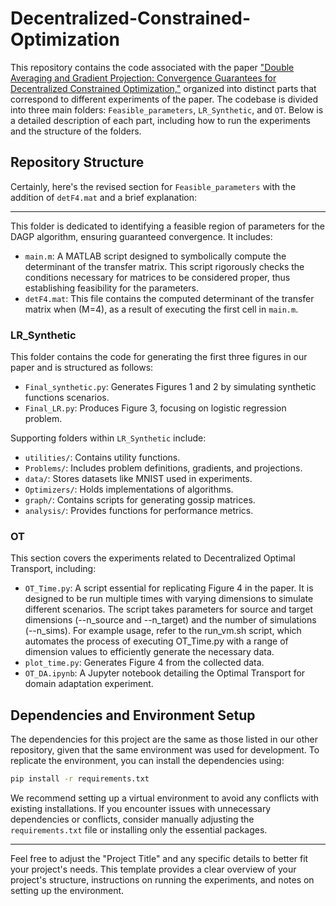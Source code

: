 

# Decentralized-Constrained-Optimization

This repository contains the code associated with the paper <a href="https://arxiv.org/abs/2210.03232">"Double Averaging and Gradient Projection: Convergence Guarantees for Decentralized Constrained Optimization,"</a> organized into distinct parts that correspond to different experiments of the paper. The codebase is divided into three main folders: `Feasible_parameters`, `LR_Synthetic`, and `OT`. Below is a detailed description of each part, including how to run the experiments and the structure of the folders.

## Repository Structure

Certainly, here's the revised section for `Feasible_parameters` with the addition of `detF4.mat` and a brief explanation:

---


This folder is dedicated to identifying a feasible region of parameters for the DAGP algorithm, ensuring guaranteed convergence. It includes:

- `main.m`: A MATLAB script designed to symbolically compute the determinant of the transfer matrix. This script rigorously checks the conditions necessary for matrices to be considered proper, thus establishing feasibility for the parameters.
- `detF4.mat`: This file contains the computed determinant of the transfer matrix when \(M=4\), as a result of executing the first cell in `main.m`. 


### LR_Synthetic

This folder contains the code for generating the first three figures in our paper and is structured as follows:

- `Final_synthetic.py`: Generates Figures 1 and 2 by simulating synthetic functions scenarios.
- `Final_LR.py`: Produces Figure 3, focusing on logistic regression problem.

Supporting folders within `LR_Synthetic` include:

- `utilities/`: Contains utility functions.
- `Problems/`: Includes problem definitions, gradients, and projections.
- `data/`: Stores datasets like MNIST used in experiments.
- `Optimizers/`: Holds implementations of algorithms.
- `graph/`: Contains scripts for generating gossip matrices.
- `analysis/`: Provides functions for performance metrics.

### OT

This section covers the experiments related to Decentralized Optimal Transport, including:

- `OT_Time.py`: A script essential for replicating Figure 4 in the paper. It is designed to be run multiple times with varying dimensions to simulate different scenarios. The script takes parameters for source and target dimensions (--n_source and --n_target) and the number of simulations (--n_sims). For example usage, refer to the run_vm.sh script, which automates the process of executing OT_Time.py with a range of dimension values to efficiently generate the necessary data.
- `plot_time.py`: Generates Figure 4 from the collected data.
- `OT_DA.ipynb`: A Jupyter notebook detailing the Optimal Transport for domain adaptation experiment.

## Dependencies and Environment Setup

The dependencies for this project are the same as those listed in our other repository, given that the same environment was used for development. To replicate the environment, you can install the dependencies using:

```bash
pip install -r requirements.txt
```

We recommend setting up a virtual environment to avoid any conflicts with existing installations. If you encounter issues with unnecessary dependencies or conflicts, consider manually adjusting the `requirements.txt` file or installing only the essential packages.

---

Feel free to adjust the "Project Title" and any specific details to better fit your project's needs. This template provides a clear overview of your project's structure, instructions on running the experiments, and notes on setting up the environment.
